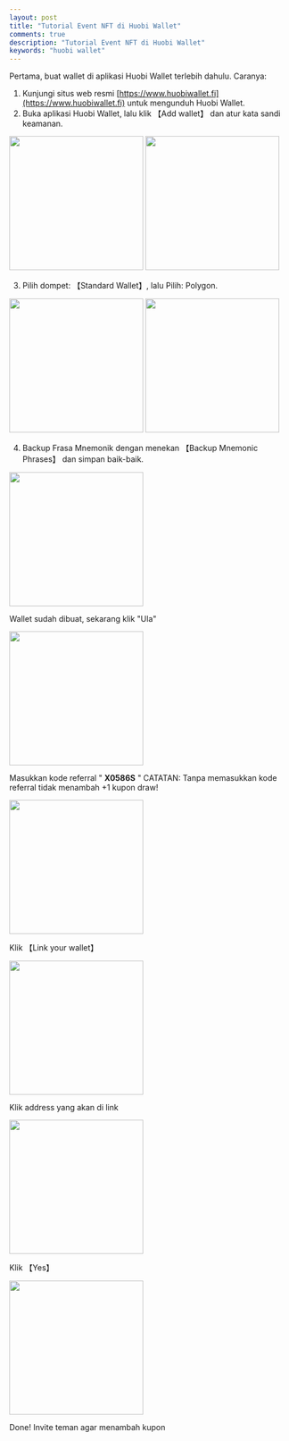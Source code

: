 ```yaml
---
layout: post
title: "Tutorial Event NFT di Huobi Wallet"
comments: true
description: "Tutorial Event NFT di Huobi Wallet"
keywords: "huobi wallet"
---
```


Pertama, buat wallet di aplikasi Huobi Wallet terlebih dahulu. Caranya:
1. Kunjungi situs web resmi [https://www.huobiwallet.fi](https://www.huobiwallet.fi) untuk mengunduh Huobi Wallet.
2. Buka aplikasi Huobi Wallet, lalu klik 【Add wallet】 dan atur kata sandi keamanan. 

<img src="https://raw.githubusercontent.com/yusufpraditya/yusufpraditya.github.io/master/_posts/2.jpg" width="240">
<img src="https://raw.githubusercontent.com/yusufpraditya/yusufpraditya.github.io/master/_posts/aa.PNG" width="240">

3. Pilih dompet: 【Standard Wallet】, lalu Pilih: Polygon.

<img src="https://raw.githubusercontent.com/yusufpraditya/yusufpraditya.github.io/master/_posts/bb.PNG" width="240">

<img src="https://raw.githubusercontent.com/yusufpraditya/yusufpraditya.github.io/master/_posts/cc.PNG" width="240">

4. Backup Frasa Mnemonik dengan menekan 【Backup Mnemonic Phrases】 dan simpan baik-baik.

<img src="https://raw.githubusercontent.com/yusufpraditya/yusufpraditya.github.io/master/_posts/dd.PNG" width="240">

Wallet sudah dibuat, sekarang klik "Ula"

<img src="https://raw.githubusercontent.com/yusufpraditya/yusufpraditya.github.io/master/_posts/1.jpg" width="240">

Masukkan kode referral " **X0586S** " CATATAN: Tanpa memasukkan kode referral tidak menambah +1 kupon draw!

<img src="https://raw.githubusercontent.com/yusufpraditya/yusufpraditya.github.io/master/_posts/3.jpg" width="240">

Klik 【Link your wallet】

<img src="https://raw.githubusercontent.com/yusufpraditya/yusufpraditya.github.io/master/_posts/4.jpg" width="240">

Klik address yang akan di link

<img src="https://raw.githubusercontent.com/yusufpraditya/yusufpraditya.github.io/master/_posts/5.jpg" width="240">

Klik 【Yes】

<img src="https://raw.githubusercontent.com/yusufpraditya/yusufpraditya.github.io/master/_posts/6.jpg" width="240">

Done! Invite teman agar menambah kupon

